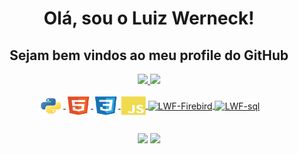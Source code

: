<div align="center">
  <h1>Olá, sou o Luiz Werneck!</h1>
  <h2>Sejam bem vindos ao meu profile do GitHub</h2>
</div>
<div align="center">
  <a href="https://github.com/LuizWerneck">
  <img height="150em" src="https://github-readme-stats.vercel.app/api?username=LuizWerneck&show_icons=true&locale=pt-br&theme=github_dark&include_all_commits=true&count_private=true"/>
  <img height="150em" src="https://github-readme-stats.vercel.app/api/top-langs/?username=LuizWerneck&layout=compact&locale=pt-br&langs_count=7&theme=github_dark"/>
</div>
<div align="center"><br>
<img align="center" alt="LWF-Python" height="30" width="40" src="https://raw.githubusercontent.com/devicons/devicon/master/icons/python/python-original.svg">
<img align="center" alt="LWF-HTML" height="30" width="40" src="https://raw.githubusercontent.com/devicons/devicon/master/icons/html5/html5-original.svg">
<img align="center" alt="LWF-CSS" height="30" width="40" src="https://raw.githubusercontent.com/devicons/devicon/master/icons/css3/css3-original.svg">
<img align="center" alt="LWF-Js" height="30" width="40" src="https://raw.githubusercontent.com/devicons/devicon/master/icons/javascript/javascript-plain.svg">
<img align="center" alt="LWF-Firebird" height="30" width="30" src="https://firebirdsql.org/file/about/firebird-logo-42.png">
<img align="center" alt="LWF-sql" height="30" width="40" src="https://img.icons8.com/external-wanicon-lineal-color-wanicon/64/000000/external-sql-server-big-data-wanicon-lineal-color-wanicon.png">
</div>
  
  ##
  
  <div align="center">
  
  <a href="https://www.linkedin.com/in/luiz-werneck-396976191/" target="_blank"><img src="https://img.shields.io/badge/-LinkedIn-%230077B5?style=for-the-badge&logo=linkedin&logoColor=white" target="_blank"></a> 
   <a href = "mailto:luizwerneck.info@gmail.com"><img src="https://img.shields.io/badge/-Gmail-%23333?style=for-the-badge&logo=gmail&logoColor=white" target="_blank"></a>
  </div>
